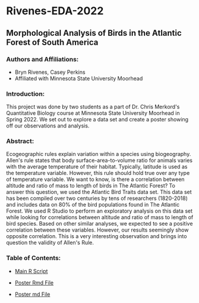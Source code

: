 # Rivenes-EDA-2022

## Morphological Analysis of Birds in the Atlantic Forest of South America

### Authors and Affiliations:

-   Bryn Rivenes, Casey Perkins
-   Affiliated with Minnesota State University Moorhead

### Introduction:

This project was done by two students as a part of Dr. Chris Merkord's Quantitative Biology course at Minnesota State University Moorhead in Spring 2022. We set out to explore a data set and create a poster showing off our observations and analysis.

### Abstract:

Ecogeographic rules explain variation within a species using biogeography. Allen's rule states that body surface-area-to-volume ratio for animals varies with the average temperature of their habitat. Typically, latitude is used as the temperature variable. However, this rule should hold true over any type of temperature variable. We want to know, is there a correlation between altitude and ratio of mass to length of birds in The Atlantic Forest? To answer this question, we used the Atlantic Bird Traits data set. This data set has been compiled over two centuries by tens of researchers (1820-2018) and includes data on 80% of the bird populations found in The Atlantic Forest. We used R Studio to perform an exploratory analysis on this data set while looking for correlations between altitude and ratio of mass to length of bird species. Based on other similar analyses, we expected to see a positive correlation between these variables. However, our results seemingly show opposite correlation. This is a very interesting observation and brings into question the validity of Allen's Rule.

### Table of Contents:

-   [Main R Script](Project%20File.R)

-   [Poster Rmd File](My%20Poster.Rmd)

-   [Poster md File](My-Poster.md)
